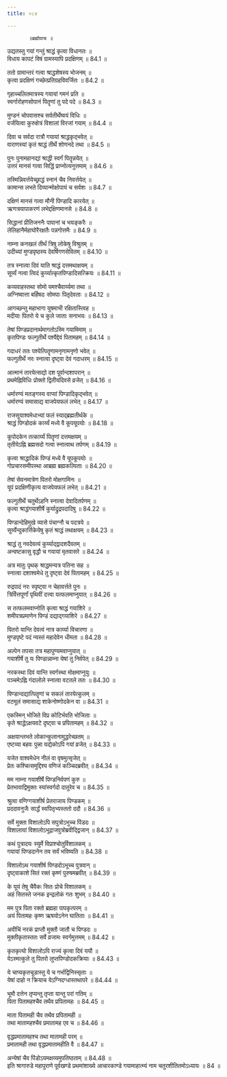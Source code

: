 ```yaml
---
title: ०८४

---
```

           ॥ब्रह्मोवाच ॥  
उद्यतस्तु गयां गन्तुं श्राद्धं कृत्वा विधानतः ॥  
विधाय कापटं विषं ग्रामस्यापि प्रदक्षिणम् ॥ 84.1 ॥  
  
ततो ग्रामान्तरं गत्वा श्राद्धशेषस्य भोजनम् ॥  
कृत्वा प्रदक्षिणं गच्छेत्प्रतिग्रहविवर्जितः ॥ 84.2 ॥  
  
गृहाच्चलितमात्रस्य गयायां गमनं प्रति ॥  
स्वर्गारोहणसोपानं पितॄणां तु पदे पदे ॥ 84.3 ॥  
  
मुण्डनं चोपवासश्च सर्वतीर्थेष्वयं विधिः ॥  
वर्जयित्वा कुरुक्षेत्रं विशालां विरजां गयाम् ॥ 84.4 ॥  
  
दिवा च सर्वदा रात्रौ गयायां श्राद्धकृद्भवेत् ॥  
वाराणस्यां कृतं श्राद्धं तीर्थे शोणनदे तथा ॥ 84.5 ॥  
  
पुनः पुनामहानद्यां श्राद्धी स्वर्गं पितॄन्नयेत् ॥  
उत्तरं मानसं गत्वा सिद्धिं प्राप्नोत्यनुत्तमाम् ॥ 84.6 ॥  
  
तस्मिन्निवर्त्तयेच्छ्राद्धं स्नानं चैव निवर्त्तयेत् ॥  
कामान्स लभते दिव्यान्मोक्षोपायं च सर्वशः ॥ 84.7 ॥  
  
दक्षिणं मानसं गत्वा मौनी पिण्डादि कारयेत् ॥  
ऋणत्रयापाकरणं लभेद्दक्षिणमानसे ॥ 84.8 ॥  
  
सिद्धानां प्रीतिजननैः पापानां च भयङ्करैः ॥  
लेलिहानैर्महाघोरैरक्षतैः पन्नगोत्तमैः ॥ 84.9 ॥  
  
नाम्ना कनखलं तीर्थं त्रिषु लोकेषु विश्रुतम् ॥  
उदीच्यां मुण्डपृष्ठस्य देवर्षिगणसेवितम् ॥ 84.10 ॥  
  
तत्र स्नात्वा दिवं याति श्राद्धं दत्तमथाक्षयम् ॥  
सूर्य्यं नत्वा त्विदं कुर्य्यात्कृतपिण्डादिसत्क्रियः ॥ 84.11 ॥  
  
कव्यवाहस्तथा सोमो यमश्चैवार्य्यमा तथा ॥  
अग्निष्वात्ता बर्हिषदः सोमपाः पितृदेवताः ॥ 84.12 ॥  
  
आगच्छन्तु महाभागा युषमाभी रक्षितास्त्विह ॥  
मदीयाः पितरो ये च कुले जाताः सनाभयः ॥ 84.13 ॥  
  
तेषां पिण्डप्रदानार्थमागतोऽस्मि गयामिमाम् ॥  
कृतपिण्डः फल्गुतीर्थे पश्यैद्देवं पितामहम् ॥ 84.14 ॥  
  
गदाधरं ततः पश्येत्पितॄणामनृणामनृणो भवेत् ॥  
फल्गुतीर्थे नरः स्नात्वा दृष्ट्वा देवं गदाधरम् ॥ 84.15 ॥  
  
आत्मानं तारयेत्सद्यो दश पूर्वान्दशापरान् ॥  
प्रथमेह्निविधिः प्रोक्तो द्वितीयदिवसे व्रजेत् ॥ 84.16 ॥  
  
धर्मारण्यं मतङ्गस्य वाप्यां पिण्डादिकृद्भवेत् ॥  
धर्मारण्यं समासाद्य वाजपेयफलं लभेत् ॥ 84.17 ॥  
  
राजसूयाश्वमेधाभ्यां फलं स्याद्ब्रह्मतीर्थके ॥  
श्राद्धं पिण्डोदकं कार्य्यं मध्ये वै कूपयूपयोः ॥ 84.18 ॥  
  
कूपोदकेन तत्कार्य्यं पितॄणां दत्तमक्षयम् ॥  
तृतीयेऽह्नि ब्रह्मसदो गत्वा स्नात्वाथ तर्पणम् ॥ 84.19 ॥  
  
कृत्वा श्राद्धादिकं पिण्डं मध्ये वै यूपकूपयोः ॥  
गोप्रचारसमीपस्था आब्रह्म ब्रह्मकल्पिताः ॥ 84.20 ॥  
  
तेषां सेवनमात्रेण पितरो मोक्षगामिनः ॥  
यूपं प्रदक्षिणीकृत्य वाजपेयफलं लभेत् ॥ 84.21 ॥  
  
फल्गुतीर्थे चतुर्थेऽहनि स्नात्वा देवादितर्पणम् ॥  
कृत्वा श्राद्धंगयाशीर्षे कुर्याद्रुद्रपदादिषु ॥ 84.22 ॥  
  
पिण्डान्देहिमुखे व्यासे पंचाग्नौ च पदत्रये ॥  
सूर्य्येन्दुकार्त्तिकेयेषु कृतं श्राद्धं तथाक्षयम् ॥ 84.23 ॥  
  
श्राद्धं तु नवदेवत्यं कुर्य्याद्द्वादशदैवतम् ॥  
अन्वष्टकासु वृद्धौ च गयायां मृतवासरे ॥ 84.24 ॥  
  
अत्र मातुः पृथक् श्राद्धमन्यत्र पतिना सह ॥  
स्नात्वा दशाश्वमेधे तु दृष्ट्वा देवं पितामहम् ॥ 84.25 ॥  
  
रुद्रपादं नरः स्पृष्ट्वा न चेहावर्त्तते पुनः ॥  
त्रिर्वित्तपूर्णां पृथिवीं दत्त्वा यत्फलमाप्नुयात् ॥ 84.26 ॥  
  
स तत्फलमवाप्नोति कृत्वा श्राद्धं गयाशिरे ॥  
शमीपत्रप्रमाणेन पिण्डं दद्याद्गयाशिरे ॥ 84.27 ॥  
  
पितरो यान्ति देवत्वं नात्र कार्य्या विचारणा ॥  
मुण्डपृष्टे पदं न्यस्तं महादेवेन धीमता ॥ 84.28 ॥  
  
अल्पेन तपसा तत्र महापुण्यमवाप्नुयात् ॥  
गयाशीर्षे तु यः पिण्डान्नाम्ना येषां तु निर्वपेत् ॥ 84.29 ॥  
  
नरकस्था दिवं यान्ति स्वर्गस्था मोक्षमाप्नुयुः ॥  
पञ्चमेऽह्नि गंदालोले स्नात्वा वटतले ततः ॥ 84.30 ॥  
  
पिण्डान्दद्यात्पितॄणां च सकलं तारयेत्कुलम् ॥  
वटमूलं समासाद्य शाकेनोष्णोदकेन वा ॥ 84.31 ॥  
  
एकस्मिन् भोजिते विप्र कोटिर्भवति भोजिताः ॥  
कृते श्राद्धेऽक्षयवटे दृष्ट्वा च प्रपितामहम् ॥ 84.32 ॥  
  
अक्षयान्लभते लोकान्कुलानामुद्धरेच्छतम् ॥  
एष्टव्या बहवः पुत्त्रा यद्येकोऽपि गयां व्रजेत् ॥ 84.33 ॥  
  
यजेत वाश्वमेधेन नीलं वा वृषमुत्सृजेत् ॥  
प्रेतः कश्चित्समुद्दिश्य वणिजं कञ्चिदब्रवीत् ॥ 84.34 ॥  
  
मम नाम्ना गयाशीर्षे पिण्डनिर्वपणं कुरु ॥  
प्रेतभावाद्विमुक्तः स्यांस्वर्गदो दातुरेव च ॥ 84.35 ॥  
  
श्रुत्वा वणिग्गयाशीर्ष प्रेतराजाय पिण्डकम् ॥  
प्रददावनुजैः सार्द्धं स्वपितृभ्यस्ततो ददौ ॥ 84.36 ॥  
  
सर्वे मुक्ता विशालोऽपि सपुत्रोऽभुच्च पिंडदः ॥  
विशालायां विशालोऽभूद्राजपुत्रोब्रवीद्द्विजान् ॥ 84.37 ॥  
  
कथं पुत्रादयः स्युर्मे विप्राश्चोतुर्विशालकम् ॥  
गयायां पिण्डदानेन तव सर्वं भविष्यति ॥ 84.38 ॥  
  
विशालोऽथ गयाशीर्ष पिण्डदोऽभूच्च पुत्रवान् ॥  
दृष्ट्वाकाशे सितं रक्तं कृष्णं पुरुषमब्रवीत् ॥ 84.39 ॥  
  
के यूयं तेषु चैवैकः सितः प्रोचे विशालकम् ॥  
अहं सितस्ते जनक इन्द्रलोकं गतः शुभम् ॥ 84.40 ॥  
  
मम पुत्र पिता रक्तो ब्रह्महा पापकृत्परम् ॥  
अयं पितामहः कृष्ण ऋषयोऽनेन घातिताः ॥ 84.41 ॥  
  
अवीचिं नरकं प्राप्तौ मुक्तौ जातौ च पिण्डदः ॥  
मुक्तीकृतास्ततः सर्वे व्रजामः स्वर्गमुत्तमम् ॥ 84.42 ॥  
  
कृतकृत्यो विशालोऽपि राज्यं कृत्वा दिवं ययौ ॥  
येऽस्मत्कुले तु पितरो लुप्तपिण्डोदकक्रियाः ॥ 84.43 ॥  
  
ये चाप्यकृतचूडास्तु ये च गर्भाद्विनिस्सृताः ॥  
येषां दाहो न क्रियाच येऽग्निदग्धास्तथापरे ॥ 84.44 ॥  
  
भूमौ दत्तेन तृप्यन्तु तृप्ता यान्तु परां गतिम् ॥  
पिता पितामहश्चैव तथैव प्रपितामहः ॥ 84.45 ॥  
  
माता पितामही चैव तथैव प्रपितामही ॥  
तथा मातामहश्चैव प्रमातामह एव च ॥ 84.46 ॥  
  
वृद्धप्रमातामहश्च तथा मातामही परम् ॥  
प्रमातामही तथा वृद्धप्रमातामहीति वै ॥ 84.47 ॥  
  
अन्येषां चैव पिंडोऽयमक्षय्यमुपतिष्ठताम् ॥ 84.48 ॥  
इति श्रागारुडे महापुराणे पूर्वखण्डे प्रथमांशाख्ये आचारकाण्डे गयामाहात्म्यं नाम चतुरशीतितमोऽध्यायः ॥ 84 ॥